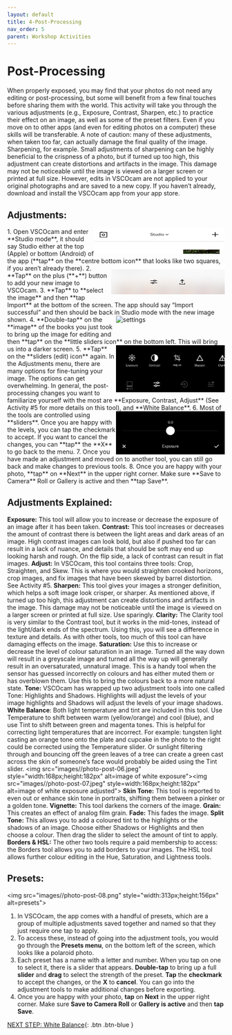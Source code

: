 ```yaml
---
layout: default
title: 4-Post-Processing
nav_order: 5
parent: Workshop Activities
---
```

# Post-Processing
When properly exposed, you may find that your photos do not need any editing or post-processing, but some will benefit from a few final touches before sharing them with the world. This activity will take you through the various adjustments (e.g., Exposure, Contrast,  Sharpen, etc.) to practice their effect on an image, as well as some of the preset filters. Even if you move on to other apps (and even for editing photos on a computer) these skills will be transferable. A note of caution: many of these adjustments, when taken too far, can actually damage the final quality of the image. Sharpening, for example. Small adjustments of sharpening can be highly beneficial to the crispness of a photo, but if turned up too high, this adjustment can create distortions and artifacts in the image. This damage may not be noticeable until the image is viewed on a larger screen or printed at full size. However,  edits in VSCOcam are not applied to your original photographs and are saved to a new copy. If you haven’t already, download and install the VSCOcam app from your app store.

## Adjustments:
<img src="images//photo-post-01.jpeg" style="float:right;width:302px;height:60px" alt=studio mode toolbar>
1. Open VSCOcam and enter **Studio mode**, it should say Studio either at the top (Apple) or bottom (Android) of the app (**tap** on the **centre bottom icon** that looks like two squares, if you aren’t already there). 
<img src="images//photo-post-02.jpeg" style="float:right;width:263px;height:69px" alt=settings toolbar>
2. **Tap** on the plus (**+**) button to add your new image to VSCOcam. 
3. **Tap** to **select the image** and then **tap Import** at the bottom of the screen. The app should say “Import successful” and then should be back in Studio mode with the new image shown. 
<img src="images//photo-post-03.jpeg" style="float:right;width:252px;height:40px" alt=settings toolbar>
4. **Double-tap** on the **image** of the books you just took to bring up the image for editing and then **tap** on the **little sliders icon** on the bottom left. This will bring us into a darker screen. 
<img src="images//photo-post-04.jpeg" style="float:right;width:252px;height:109px" alt=studio mode toolbar>
5. **Tap** on the **sliders (edit) icon** again. In the Adjustments menu, there are many options for fine-tuning your image. The options can get overwhelming. In general, the post-processing changes you want to familiarize yourself with the most are **Exposure, Contrast, Adjust** (See Activity #5 for more details on this tool), and **White Balance**. 
<img src="images//photo-post-05.jpeg" style="float:right;width:252px;height:100px" alt=studio mode toolbar>
6. Most of the tools are controlled using **sliders**. Once you are happy with the levels, you can tap the checkmark to accept. If you want to cancel the changes, you can **tap** the **X** to go back to the menu.
7. Once you have made an adjustment and moved on to another tool, you can still go back and make changes to previous tools. 
8. Once you are happy with your photo, **tap** on **Next** in the upper right corner. Make sure **Save to Camera** Roll or Gallery is active and then **tap Save**.

## Adjustments Explained: 
**Exposure:** This tool will allow you to increase or decrease the exposure of an image after it has been taken.
**Contrast:** This tool increases or decreases the amount of contrast there is between the light areas and dark areas of an image. High contrast images can look bold, but also if pushed too far can result in a lack of nuance, and details that should be soft may end up looking harsh and rough. On the flip side, a lack of contrast can result in flat images. 
**Adjust:** In VSCOcam, this tool contains three tools: Crop, Straighten, and Skew. This is where you would straighten crooked horizons, crop images, and fix images that have been skewed by barrel distortion. See Activity #5. 
**Sharpen:** This tool gives your images a stronger definition, which helps a soft image look crisper, or sharper. As mentioned above, if turned up too high, this adjustment can create distortions and artifacts in the image. This damage may not be noticeable until the image is viewed on a larger screen or printed at full size. Use sparingly.
**Clarity:** The Clarity tool is very similar to the Contrast tool, but it works in the mid-tones, instead of the light/dark ends of the spectrum. Using this, you will see a difference in texture and details. As with other tools, too much of this tool can have damaging effects on the image. 
**Saturation:** Use this to increase or decrease the level of colour saturation in an image. Turned all the way down will result in a greyscale image and turned all the way up will generally result in an oversaturated, unnatural image. This is a handy tool when the sensor has guessed incorrectly on colours and has either muted them or has overblown them. Use this to bring the colours back to a more natural state. 
**Tone:** VSCOcam has wrapped up two adjustment  tools into one called Tone: Highlights and Shadows. Highlights will adjust the levels of your image highlights and Shadows will adjust the levels of your image shadows.
**White Balance**: Both light temperature and tint are included in this tool. Use Temperature to shift between warm (yellow/orange) and cool (blue), and use Tint to shift between green and magenta tones. This is helpful for correcting light temperatures that are incorrect. For example: tungsten light casting an orange tone onto the plate and cupcake in the photo to the right could be corrected using the Temperature slider. Or sunlight filtering through and bouncing off the green leaves of a tree can create a green cast across the skin of someone’s face would probably be aided using the Tint slider.
<img src="images//photo-post-06.jpeg" style="width:168px;height:182px" alt=image of white exposure"><img src="images//photo-post-07.jpeg" style=width:168px;height:182px" alt=image of white exposure adjusted">
**Skin Tone:** This tool is reported to even out or enhance skin tone in portraits, shifting them between a pinker or a golden tone. 
**Vignette:** This tool darkens the corners of the image. 
**Grain:** This creates an effect of analog film grain. 
**Fade:** This fades the image.
**Split Tone:** This allows you to add a coloured tint to the highlights or the shadows of an image. Choose either Shadows or Highlights and then choose a colour. Then drag the slider to select the amount of tint to apply. 
**Borders & HSL:** The other two tools require a paid membership to access: the Borders tool allows you to add borders to your images. The HSL tool allows further colour editing in the Hue, Saturation, and Lightness tools. 

## Presets:
<img src="images//photo-post-08.png" style="width:313px;height:156px" alt=presets">
1. In VSCOcam, the app comes with a handful of presets, which are a group of multiple adjustments saved together and named so that they just require one tap to apply.
2. To access these, instead of going into the adjustment tools, you would go through the **Presets menu**, on the bottom left of the screen, which looks like a polaroid photo.
3. Each preset has a name with a letter and number. When you tap on one to select it, there is a slider that appears. **Double-tap** to bring up a full **slider** and **drag** to select the strength of the preset. **Tap** the **checkmark** to accept the changes, or the **X** to **cancel**. You can go into the adjustment tools to make additional changes before exporting. 
4. Once you are happy with your photo, **tap** on **Next** in the upper right corner. Make sure **Save to Camera Roll** or **Gallery is active** and then **tap Save**.

[NEXT STEP: White Balance](white-balance.html){: .btn .btn-blue }
